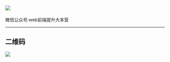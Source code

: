 
![](https://s1.ax1x.com/2020/07/04/Nx4gJg.jpg)
=======

微信公众号:web前端提升大本营

---------


二维码
--------
![](https://s1.ax1x.com/2020/07/04/Nx4gJg.jpg)

